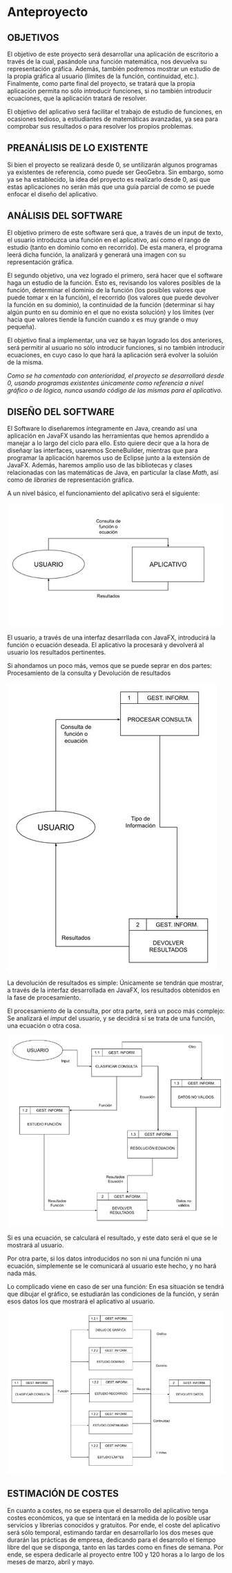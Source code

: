 # Anteproyecto

## OBJETIVOS

El objetivo de este proyecto será desarrollar una aplicación de escritorio a través de la cual, pasándole una función matemática, nos devuelva su representación gráfica. Además, también podremos mostrar un estudio de la propia gráfica al usuario (límites de la función, continuidad, etc.). Finalmente, como parte final del proyecto, se tratará que la propia aplicación permita no sólo introducir funciones, si no también introducir ecuaciones, que la aplicación tratará de resolver.

El objetivo del aplicativo será facilitar el trabajo de estudio de funciones, en ocasiones tedioso, a estiudiantes de matemáticas avanzadas, ya sea para comprobar sus resultados o para resolver los propios problemas.

## PREANÁLISIS DE LO EXISTENTE

Si bien el proyecto se realizará desde 0, se untilizarán algunos programas ya existentes de referencia, como puede ser GeoGebra. Sin embargo, somo ya se ha establecido, la idea del proyecto es realizarlo desde 0, así que estas aplicaciones no serán más que una guía parcial de como se puede enfocar el diseño del aplicativo.

## ANÁLISIS DEL SOFTWARE

El objetivo primero de este software será que, a través de un input de texto, el usuario introduzca una función en el aplicativo, así como el rango de estudio (tanto en dominio como en recorrido). De esta manera, el programa leerá dicha función, la analizará y generará una imagen con su representación gráfica.

El segundo objetivo, una vez logrado el primero, será hacer que el software haga un estudio de la función. Esto es, revisando los valores posibles de la función, determinar el dominio de la función (los posibles valores que puede tomar x en la función), el recorrido (los valores que puede devolver la función en su dominio), la continuidad de la función (determinar si hay algún punto en su dominio en el que no exista solución) y los límites (ver hacia que valores tiende la función cuando x es muy grande o muy pequeña).

El objetivo final a implementar, una vez se hayan logrado los dos anteriores, será permitir al usuario no sólo introducir funciones, si no también introducir ecuaciones, en cuyo caso lo que hará la aplicación será evolver la soluión de la misma.

*Como se ha comentado con anterioridad, el proyecto se desarrollará desde 0, usando programas existentes únicamente como referencia a nivel gráfico o de lógica, nunca usando código de las mismas para el aplicativo.*

## DISEÑO DEL SOFTWARE

El Software lo diseñaremos íntegramente en Java, creando así una aplicación en JavaFX usando las herramientas que hemos aprendido a manejar a lo largo del ciclo para ello. Esto quiere decir que a la hora de diseñaqr las interfaces, usaremos SceneBuilder, mientras que para programar la aplicación haremos uso de Eclipse junto a la extensión de JavaFX. Además, haremos amplio uso de las bibliotecas y clases relacionadas con las matemáticas de Java, en particular la clase *Math*, así como de *libraries* de representación gráfica.

A un nivel básico, el funcionamiento del aplicativo será el siguiente:

![PMR Proyecto Niv 0.jpg](imgs/anteproyecto/PMR%20Proyecto%20Niv%200.jpg)

El usuario, a través de una interfaz desarrllada con JavaFX, introducirá la función o ecuación deseada. El aplicativo la procesará y devolverá al usuario los resultados pertinentes.

Si ahondamos un poco más, vemos que se puede seprar en dos partes: Procesamiento de la consulta y Devolución de resultados

![PMR Proyecto Niv 1.jpg](imgs/anteproyecto/PMR%20Proyecto%20Niv%201.jpg)

La devolución de resultados es simple: Únicamente se tendrán que mostrar, a través de la interfaz desarrollada en JavaFX, los resultados obtenidos en la fase de procesamiento.

El procesamiento de la consulta, por otra parte, será un poco más complejo: Se analizará el *imput* del usuario, y se decidirá si se trata de una función, una ecuación o otra cosa. 

![PMR Proyecto Niv 2 Proc Dat.jpg](imgs/anteproyecto/PMR%20Proyecto%20Niv%202%20Proc%20Dat.jpg)

Si es una ecuación, se calculará el resultado, y este dato será el que se le mostrará al usuario.

Por otra parte, si los datos introducidos no son ni una función ni una ecuación, simplemente se le comunicará al usuario este hecho, y no hará nada más.

Lo complicado viene en caso de ser una función: En esa situación se tendrá que dibujar el gráfico, se estudiarán las condiciones de la función, y serán esos datos los que mostrará el aplicativo al usuario.

![PMR Proyecto Niv 3 Est Fun.jpg](imgs/anteproyecto/PMR%20Proyecto%20Niv%203%20Est%20Fun.jpg)

## ESTIMACIÓN DE COSTES

En cuanto a costes, no se espera que el desarrollo del aplicativo tenga costes económicos, ya que se intentará en la medida de lo posible usar servicios y librerias conocidos y gratuitos. Por ende, el coste del aplicativo será sólo temporal, estimando tardar en desarrollarlo los dos meses que durarán las prácticas de empresa, dedicando para el desarrollo el tiempo libre del que se disponga, tanto en las tardes como en fines de semana. Por ende, se espera dedicarle al proyecto entre 100 y 120 horas a lo largo de los meses de marzo, abril y mayo.
